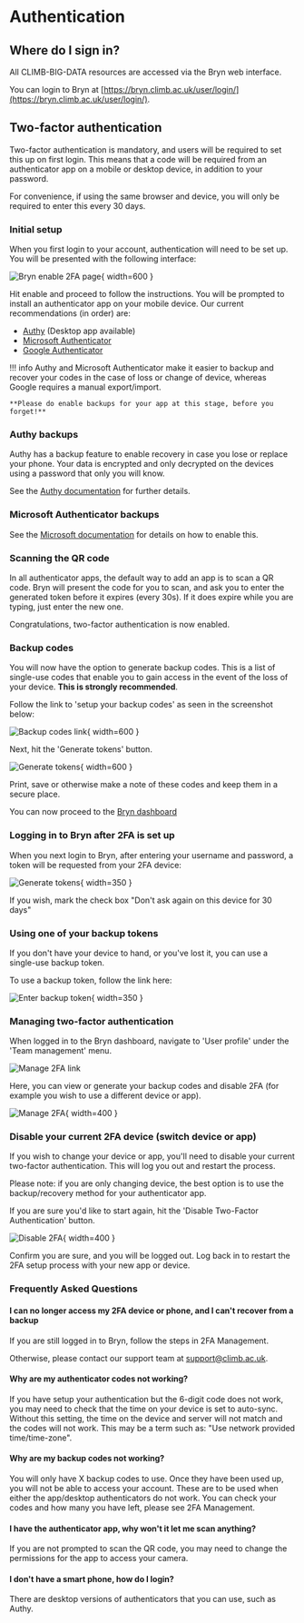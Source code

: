 # Authentication

## Where do I sign in?

All CLIMB-BIG-DATA resources are accessed via the Bryn web interface.

You can login to Bryn at [https://bryn.climb.ac.uk/user/login/](https://bryn.climb.ac.uk/user/login/).

## Two-factor authentication

Two-factor authentication is mandatory, and users will be required to set this up on first login. This means that a code will be required from an authenticator app on a mobile or desktop device, in addition to your password.

For convenience, if using the same browser and device, you will only be required to enter this every 30 days.

### Initial setup

When you first login to your account, authentication will need to be set up. You will be presented with the following interface:

![Bryn enable 2FA page](img/bryn-enable-2fa.png){ width=600 }

Hit enable and proceed to follow the instructions. You will be prompted to install an authenticator app on your mobile device. Our current recommendations (in order) are:

- [Authy](https://support.authy.com/hc/en-us/articles/115001945848-Downloading-and-Installing-Authy-Apps) (Desktop app available)
- [Microsoft Authenticator](https://www.microsoft.com/en-us/security/mobile-authenticator-app)
- [Google Authenticator](https://googleauthenticator.net/)

<!-- prettier-ignore -->
!!! info
    Authy and Microsoft Authenticator make it easier to backup and recover your codes in the case of loss or change of device, whereas Google requires a manual export/import.

    **Please do enable backups for your app at this stage, before you forget!**

### Authy backups

Authy has a backup feature to enable recovery in case you lose or replace your phone. Your data is encrypted and only decrypted on the devices using a password that only you will know.

See the [Authy documentation](https://authy.com/blog/how-the-authy-two-factor-backups-work/) for further details.

### Microsoft Authenticator backups

See the [Microsoft documentation](https://support.microsoft.com/en-us/account-billing/back-up-and-recover-account-credentials-in-the-authenticator-app-bb939936-7a8d-4e88-bc43-49bc1a700a40) for details on how to enable this.

### Scanning the QR code

In all authenticator apps, the default way to add an app is to scan a QR code. Bryn will present the code for you to scan, and ask you to enter the generated token before it expires (every 30s). If it does expire while you are typing, just enter the new one.

Congratulations, two-factor authentication is now enabled.

### Backup codes

You will now have the option to generate backup codes. This is a list of single-use codes that enable you to gain access in the event of the loss of your device. **This is strongly recommended**.

Follow the link to 'setup your backup codes' as seen in the screenshot below:

![Backup codes link](img/bryn-2fa-success-backup-link.png){ width=600 }

Next, hit the 'Generate tokens' button.

![Generate tokens](img/bryn-generate-tokens.png){ width=600 }

Print, save or otherwise make a note of these codes and keep them in a secure place.

You can now proceed to the [Bryn dashboard](https://bryn.climb.ac.uk/)

### Logging in to Bryn after 2FA is set up

When you next login to Bryn, after entering your username and password, a token will be requested from your 2FA device:

![Generate tokens](img/bryn-login-2fa.png){ width=350 }

If you wish, mark the check box "Don't ask again on this device for 30 days"

### Using one of your backup tokens

If you don't have your device to hand, or you've lost it, you can use a single-use backup token.

To use a backup token, follow the link here:

![Enter backup token](img/bryn-user-backup-token-link.png){ width=350 }

### Managing two-factor authentication

When logged in to the Bryn dashboard, navigate to 'User profile' under the 'Team management' menu.

![Manage 2FA link](img/bryn-manage-2fa-link.png)

Here, you can view or generate your backup codes and disable 2FA (for example you wish to use a different device or app).

![Manage 2FA](img/bryn-manage-2fa-panel.png){ width=400 }

### Disable your current 2FA device (switch device or app)

If you wish to change your device or app, you'll need to disable your current two-factor authentication. This will log you out and restart the process.

Please note: if you are only changing device, the best option is to use the backup/recovery method for your authenticator app.

If you are sure you'd like to start again, hit the 'Disable Two-Factor Authentication' button.

![Disable 2FA](img/bryn-disable-2fa-panel.png){ width=400 }

Confirm you are sure, and you will be logged out. Log back in to restart the 2FA setup process with your new app or device.

### Frequently Asked Questions

#### I can no longer access my 2FA device or phone, and I can't recover from a backup

If you are still logged in to Bryn, follow the steps in 2FA Management.

Otherwise, please contact our support team at [support@climb.ac.uk](mailto:support@climb.ac.uk).

#### Why are my authenticator codes not working?

If you have setup your authentication but the 6-digit code does not work, you may need to check that the time on your device is set to auto-sync. Without this setting, the time on the device and server will not match and the codes will not work. This may be a term such as: "Use network provided time/time-zone".

#### Why are my backup codes not working?

You will only have X backup codes to use. Once they have been used up, you will not be able to access your account. These are to be used when either the app/desktop authenticators do not work. You can check your codes and how many you have left, please see 2FA Management.

#### I have the authenticator app, why won't it let me scan anything?

If you are not prompted to scan the QR code, you may need to change the permissions for the app to access your camera.

#### I don't have a smart phone, how do I login?

There are desktop versions of authenticators that you can use, such as Authy.

